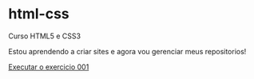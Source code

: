 # html-css
 Curso HTML5 e CSS3

Estou aprendendo a criar sites e agora vou gerenciar meus repositorios!

<a href="https://yanscarneiro.github.io/html-css/exercicios/ex001/index.htmo">Executar o exercicio 001</a>